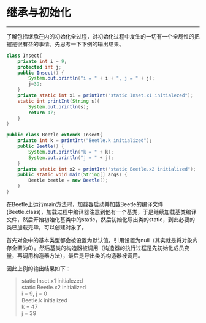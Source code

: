 # 继承与初始化
---

了解包括继承在内的初始化全过程，对初始化过程中发生的一切有一个全局性的把握是很有益的事情。先思考一下下例的输出结果。

```java
class Insect{
	private int i = 9;
	protected int j;
	public Insect() {
		System.out.println("i = " + i + ", j = " + j);
		j=39;
	}
	private static int x1 = printInt("static Inset.x1 initialezed");
	static int printInt(String s){
		System.out.println(s);
		return 47;
	}
}

public class Beetle extends Insect{
    private int k = printInt("Beetle.k initialized");
	public Beetle() {
		System.out.println("k = " + k);
		System.out.println("j = " + j);
	}
	private static int x2 = printInt("static Beetle.x2 initialized");
	public static void main(String[] args) {
		Beetle beetle = new Beetle();
	}
}
```

在Beetle上运行main方法时，加载器启动并加载Beetle的编译文件(Beetle.class)，加载过程中编译器注意到他有一个基类，于是继续加载基类编译文件，然后开始初始化基类中的static，然后初始化导出类的static，到此必要的类已加载完毕，可以创建对象了。

首先对象中的基本类型都会被设置为默认值，引用设置为null（其实就是将对象内存全置为0）。然后基类的构造器被调用（构造器的执行过程是先初始化成员变量，再调用构造器方法），最后是导出类的构造器被调用。

因此上例的输出结果如下：

> static Inset.x1 initialezed    
static Beetle.x2 initialized    
i = 9, j = 0    
Beetle.k initialized    
k = 47    
j = 39